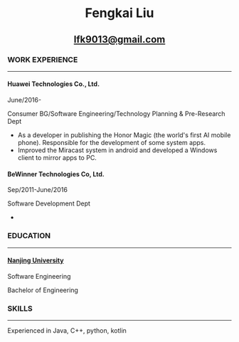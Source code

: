 # <center>Fengkai Liu</center>

## <center>lfk9013@gmail.com</center>

### WORK EXPERIENCE

------

#### Huawei Technologies Co., Ltd.

June/2016-

Consumer BG/Software Engineering/Technology Planning & Pre-Research Dept

- As a developer in publishing the Honor Magic (the world's first AI mobile phone). Responsible for the development of some system apps.
- Improved the Miracast system in android and developed a Windows client to mirror apps to PC.

#### BeWinner Technologies Co, Ltd.

Sep/2011-June/2016

Software Development Dept

- 

### EDUCATION

------

#### [Nanjing University](https://www.nju.edu.cn/EN/)

Software Engineering

Bachelor of Engineering

### SKILLS

------

Experienced in Java, C++, python, kotlin
